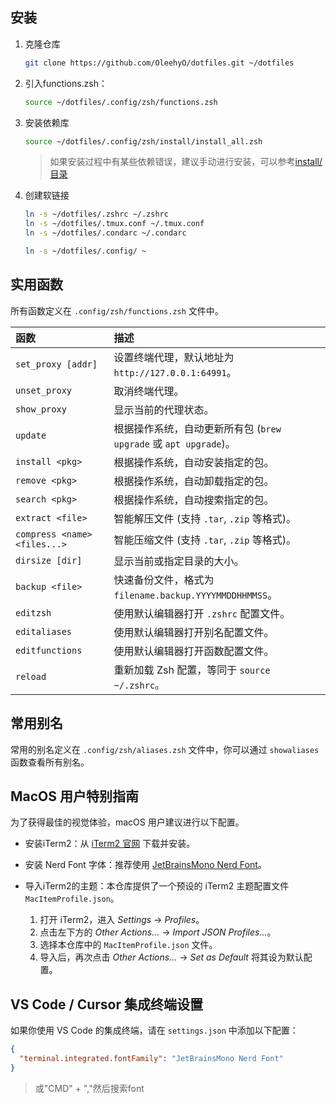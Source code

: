## 安装

1.  克隆仓库

    ```bash
    git clone https://github.com/OleehyO/dotfiles.git ~/dotfiles
    ```

2. 引入functions.zsh：
    ```bash
    source ~/dotfiles/.config/zsh/functions.zsh
    ```

3.  安装依赖库

    ```bash
    source ~/dotfiles/.config/zsh/install/install_all.zsh
    ```

    > 如果安装过程中有某些依赖错误，建议手动进行安装，可以参考[install/目录](./.config/zsh/install/)

4. 创建软链接

    ```bash
    ln -s ~/dotfiles/.zshrc ~/.zshrc
    ln -s ~/dotfiles/.tmux.conf ~/.tmux.conf
    ln -s ~/dotfiles/.condarc ~/.condarc

    ln -s ~/dotfiles/.config/ ~
    ```

## 实用函数

所有函数定义在 `.config/zsh/functions.zsh` 文件中。

| 函数 | 描述 |
| :--- | :--- |
| `set_proxy [addr]` | 设置终端代理，默认地址为 `http://127.0.0.1:64991`。 |
| `unset_proxy` | 取消终端代理。 |
| `show_proxy` | 显示当前的代理状态。 |
| `update` | 根据操作系统，自动更新所有包 (`brew upgrade` 或 `apt upgrade`)。 |
| `install <pkg>` | 根据操作系统，自动安装指定的包。 |
| `remove <pkg>` | 根据操作系统，自动卸载指定的包。 |
| `search <pkg>` | 根据操作系统，自动搜索指定的包。 |
| `extract <file>` | 智能解压文件 (支持 `.tar`, `.zip` 等格式)。 |
| `compress <name> <files...>` | 智能压缩文件 (支持 `.tar`, `.zip` 等格式)。 |
| `dirsize [dir]` | 显示当前或指定目录的大小。 |
| `backup <file>` | 快速备份文件，格式为 `filename.backup.YYYYMMDDHHMMSS`。 |
| `editzsh` | 使用默认编辑器打开 `.zshrc` 配置文件。 |
| `editaliases` | 使用默认编辑器打开别名配置文件。 |
| `editfunctions` | 使用默认编辑器打开函数配置文件。 |
| `reload` | 重新加载 Zsh 配置，等同于 `source ~/.zshrc`。 |

## 常用别名

常用的别名定义在 `.config/zsh/aliases.zsh` 文件中，你可以通过 `showaliases` 函数查看所有别名。

## MacOS 用户特别指南

为了获得最佳的视觉体验，macOS 用户建议进行以下配置。

* 安装iTerm2：从 [iTerm2 官网](https://iterm2.com/index.html) 下载并安装。

* 安装 Nerd Font 字体：推荐使用 [JetBrainsMono Nerd Font](https://github.com/ryanoasis/nerd-fonts/releases/download/v3.4.0/JetBrainsMono.zip)。

* 导入iTerm2的主题：本仓库提供了一个预设的 iTerm2 主题配置文件 `MacItemProfile.json`。

    1.  打开 iTerm2，进入 *Settings* -> *Profiles*。
    2.  点击左下方的 *Other Actions...* -> *Import JSON Profiles...*。
    3.  选择本仓库中的 `MacItemProfile.json` 文件。
    4.  导入后，再次点击 *Other Actions...* -> *Set as Default* 将其设为默认配置。

## VS Code / Cursor 集成终端设置

如果你使用 VS Code 的集成终端，请在 `settings.json` 中添加以下配置：

```json
{
  "terminal.integrated.fontFamily": "JetBrainsMono Nerd Font"
}
```

> 或"CMD" + ","然后搜索font
